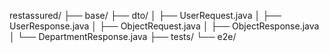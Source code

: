 restassured/
├── base/
├── dto/
│   ├── UserRequest.java
│   ├── UserResponse.java
│   ├── ObjectRequest.java
│   ├── ObjectResponse.java
│   └── DepartmentResponse.java
├── tests/
└── e2e/
